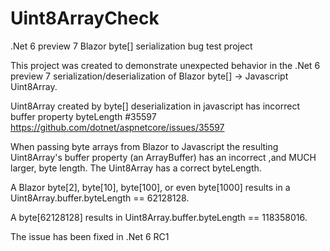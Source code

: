 # Uint8ArrayCheck
.Net 6 preview 7 Blazor byte[] serialization bug test project

This project was created to demonstrate unexpected behavior in the .Net 6 preview 7 serialization/deserialization of Blazor byte[] -> Javascript Uint8Array. 



Uint8Array created by byte[] deserialization in javascript has incorrect buffer property byteLength #35597
https://github.com/dotnet/aspnetcore/issues/35597

When passing byte arrays from Blazor to Javascript the resulting Uint8Array's buffer property (an ArrayBuffer) has an incorrect ,and MUCH larger, byte length. The Uint8Array has a correct byteLength.

A Blazor byte[2], byte[10], byte[100], or even byte[1000] results in a Uint8Array.buffer.byteLength == 62128128.

A byte[62128128] results in Uint8Array.buffer.byteLength == 118358016.



The issue has been fixed in .Net 6 RC1
